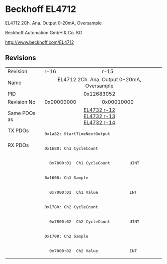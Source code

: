 # Beckhoff EL4712

EL4712 2Ch. Ana. Output 0-20mA, Oversample

Beckhoff Automation GmbH & Co. KG

http://www.beckhoff.com/EL4712

## Revisions
<table>
<tr >
<td>Revision</td>
<td><div class="foo">r-16</div></td>
<td><div class="foo">r-15</div></td>
</tr>
<tr >
<td>Name</td>
<td colspan=2 align="center"><div class="foo">EL4712 2Ch. Ana. Output 0-20mA, Oversample</div></td>
</tr>
<tr >
<td>PID</td>
<td colspan=2 align="center"><div class="foo">0x12683052</div></td>
</tr>
<tr >
<td>Revision No</td>
<td>0x00000000</td>
<td>0x00010000</td>
</tr>
<tr >
<td>Same PDOs as</td>
<td colspan=2 align="center"><a href="EL4732">EL4732 r-12</a><br/><a href="EL4732">EL4732 r-13</a><br/><a href="EL4732">EL4732 r-14</a></td>
</tr>
<tr class="txpdo pdosection">
<td rowspan=1 valign=top>TX PDOs</td>
<td colspan=2 align="left"><pre>0x1a82: StartTimeNextOutput</pre></td>
<td></td>
</tr>
<tr class="rxpdo pdosection">
<td rowspan=8 valign=top>RX PDOs</td>
<td colspan=2 align="left"><pre>0x1680: Ch1 CycleCount</pre></td>
<td></td>
</tr>
<tr class="rxpdo">
<td colspan=2 align="left"><pre>  0x7800:01  Ch1 CycleCount        UINT</pre></td>
</tr>
<tr class="rxpdo pdosection">
<td colspan=2 align="left"><pre>0x1600: Ch1 Sample</pre></td>
</tr>
<tr class="rxpdo">
<td colspan=2 align="left"><pre>  0x7000:01  Ch1 Value             INT</pre></td>
</tr>
<tr class="rxpdo pdosection">
<td colspan=2 align="left"><pre>0x1780: Ch2 CycleCount</pre></td>
</tr>
<tr class="rxpdo">
<td colspan=2 align="left"><pre>  0x7800:02  Ch2 CycleCount        UINT</pre></td>
</tr>
<tr class="rxpdo pdosection">
<td colspan=2 align="left"><pre>0x1700: Ch2 Sample</pre></td>
</tr>
<tr class="rxpdo">
<td colspan=2 align="left"><pre>  0x7000:02  Ch2 Value             INT</pre></td>
</tr>
</table>

